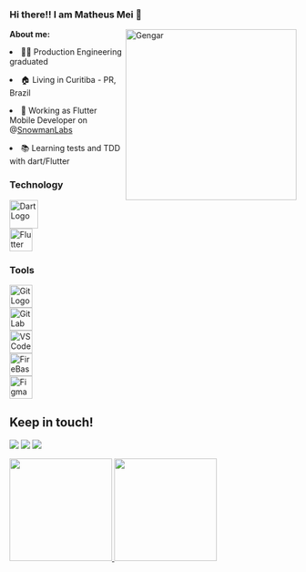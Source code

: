 ### Hi there!! I am Matheus Mei 👋

<img src="https://giffiles.alphacoders.com/146/14623.gif" min-width="400px" max-width="400px" width="300px" align="right" alt="Gengar">


**About me:**

<p align="left">
<li>👨‍🎓 Production Engineering graduated</li>
</p>

<p align="left">
<li>🏠 Living in Curitiba - PR, Brazil</li>
</p>

<p align="left">
<li>🚀 Working as Flutter Mobile Developer on @<a href ="https://www.linkedin.com/company/snowman-labs/mycompany/)">SnowmanLabs</a></li>
</p>

<p align="left">
<li>📚 Learning tests and TDD with dart/Flutter</li>
</p>


### Technology

<div>
  
<img src="https://cdn.jsdelivr.net/gh/devicons/devicon/icons/dart/dart-plain-wordmark.svg" alt="Dart Logo" height="50" width="50" style="display:flex; gap: 40;"/> 
<img src="https://cdn.jsdelivr.net/gh/devicons/devicon/icons/flutter/flutter-original.svg" alt="Flutter Logo" height="40" width="40" style="display:flex; gap: 40;"/>
          
</div>

### Tools

<div>
          

<img src="https://cdn.jsdelivr.net/gh/devicons/devicon/icons/git/git-plain-wordmark.svg" alt="Git Logo" height="40" width="40" style="display:inline-block;"/>
<img src="https://cdn.jsdelivr.net/gh/devicons/devicon/icons/gitlab/gitlab-original-wordmark.svg" alt="GitLab Logo" height="40" width="40" style="display:flex;gap: 40px;"/>
<img src="https://cdn.jsdelivr.net/gh/devicons/devicon/icons/vscode/vscode-original.svg" alt="VSCode Logo" height="40" width="40" style="display:flex; gap: 40px;"/>
<img src="https://cdn.jsdelivr.net/gh/devicons/devicon/icons/firebase/firebase-plain-wordmark.svg" alt="FireBase Logo" height="40" width="40" style="display:flex; gap: 40px;"/>
<img src="https://cdn.jsdelivr.net/gh/devicons/devicon/icons/figma/figma-original.svg" alt="Figma Logo" height="40" width="40" style="display:flex; gap: 40px;"/>
          
</div>        

## Keep in touch!


<div>

<a href="https://instagram.com/matheusmei/?hl=pt" target="_blank"><img src="https://img.shields.io/badge/-Instagram-%23E4405F?style=for-the-badge&logo=instagram&logoColor=white" target="_blank"></a>
<a href = "mailto:matheus.cmei@gmail.com"><img src="https://img.shields.io/badge/Gmail-D14836?style=for-the-badge&logo=gmail&logoColor=white" target="_blank"></a>
<a href="https://www.linkedin.com/in/matheus-mei-27221710a/" target="_blank"><img src="https://img.shields.io/badge/-LinkedIn-%230077B5?style=for-the-badge&logo=linkedin&logoColor=white" target="_blank"></a>   
</div>


<div>
<a href="https://github.com/matheusmei">
<img height="180em" src="https://github-readme-stats.vercel.app/api/top-langs/?username=matheusmei&layout=compact&langs_count=7&theme=dracula"/>
<img height="180em" src="https://github-readme-stats.vercel.app/api?username=matheusmei&show_icons=true&theme=dracula&include_all_commits=true&count_private=true"/>
</div>
          

          
          
          
      
          
